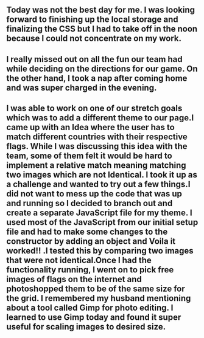 ## Today was not the best day for me. I was looking forward to finishing up the local storage and finalizing the CSS but I had to take off in the noon because I could not concentrate on my work.

## I really missed out on all the fun our team had while deciding on the directions for our game. On the other hand, I took a nap after coming home and was super charged in the evening.

## I was able to work on one of our stretch goals which was to add a different theme to our page.I came up with an Idea where the user has to match different countries with their respective flags. While I was discussing this idea with the team, some of them felt it would be hard to implement a relative match meaning matching two images which are not Identical. I took it up as a challenge and wanted to try out a few things.I did not want to mess up the code that was up and running so I decided to branch out and create a separate JavaScript file for my theme. I used most of the JavaScript from our initial setup file and had to make some changes to the constructor by adding an object and Voila it worked!! .I tested this by comparing two images that were not identical.Once I had the functionality running, I went on to pick free images of flags on the internet and photoshopped them to be of the same size for the grid. I remembered my husband mentioning about a tool called Gimp for photo editing. I learned to use Gimp today and found it super useful for scaling images to desired size.       
